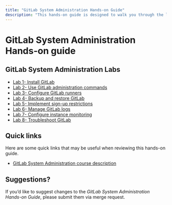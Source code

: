 ```yaml
---
title: "GitLab System Administration Hands-on Guide"
description: "This hands-on guide is designed to walk you through the lab exercises used in the GitLab System Administration course."
---
```


# GitLab System Administration Hands-on guide


## GitLab System Administration Labs
- [Lab 1- Install GitLab](/handbook/customer-success/professional-services-engineering/education-services/sysadminhandsonlab1.html)
- [Lab 2- Use GitLab administration commands](/handbook/customer-success/professional-services-engineering/education-services/sysadminhandsonlab2.html)
- [Lab 3- Configure GitLab runners](/handbook/customer-success/professional-services-engineering/education-services/sysadminhandsonlab3.html)
- [Lab 4- Backup and restore GitLab](/handbook/customer-success/professional-services-engineering/education-services/sysadminhandsonlab4.html)
- [Lab 5- Implement sign-up restrictions](/handbook/customer-success/professional-services-engineering/education-services/sysadminhandsonlab5.html)
- [Lab 6- Manage GitLab logs](/handbook/customer-success/professional-services-engineering/education-services/sysadminhandsonlab6.html)
- [Lab 7- Configure instance monitoring](/handbook/customer-success/professional-services-engineering/education-services/sysadminhandsonlab7.html)
- [Lab 8- Troubleshoot GitLab](/handbook/customer-success/professional-services-engineering/education-services/sysadminhandsonlab8.html)

## Quick links

Here are some quick links that may be useful when reviewing this hands-on guide.

- [GitLab System Administration course description](https://about.gitlab.com/services/education/admin/)

## Suggestions?

If you’d like to suggest changes to the *GitLab System Administration Hands-on Guide*, please submit them via merge request.


